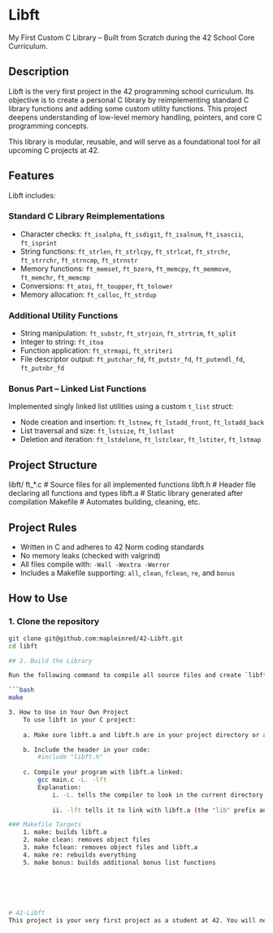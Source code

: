 # Libft

My First Custom C Library – Built from Scratch during the 42 School Core Curriculum.

## Description

Libft is the very first project in the 42 programming school curriculum. Its objective is to create a personal C library by reimplementing standard C library functions and adding some custom utility functions. This project deepens understanding of low-level memory handling, pointers, and core C programming concepts.

This library is modular, reusable, and will serve as a foundational tool for all upcoming C projects at 42.

## Features

Libft includes:

### Standard C Library Reimplementations

- Character checks: `ft_isalpha`, `ft_isdigit`, `ft_isalnum`, `ft_isascii`, `ft_isprint`
- String functions: `ft_strlen`, `ft_strlcpy`, `ft_strlcat`, `ft_strchr`, `ft_strrchr`, `ft_strncmp`, `ft_strnstr`
- Memory functions: `ft_memset`, `ft_bzero`, `ft_memcpy`, `ft_memmove`, `ft_memchr`, `ft_memcmp`
- Conversions: `ft_atoi`, `ft_toupper`, `ft_tolower`
- Memory allocation: `ft_calloc`, `ft_strdup`

### Additional Utility Functions

- String manipulation: `ft_substr`, `ft_strjoin`, `ft_strtrim`, `ft_split`
- Integer to string: `ft_itoa`
- Function application: `ft_strmapi`, `ft_striteri`
- File descriptor output: `ft_putchar_fd`, `ft_putstr_fd`, `ft_putendl_fd`, `ft_putnbr_fd`

###  Bonus Part – Linked List Functions

Implemented singly linked list utilities using a custom `t_list` struct:

- Node creation and insertion: `ft_lstnew`, `ft_lstadd_front`, `ft_lstadd_back`
- List traversal and size: `ft_lstsize`, `ft_lstlast`
- Deletion and iteration: `ft_lstdelone`, `ft_lstclear`, `ft_lstiter`, `ft_lstmap`

## Project Structure

libft/
    ft_*.c # Source files for all implemented functions
    libft.h # Header file declaring all functions and types
    libft.a # Static library generated after compilation
    Makefile # Automates building, cleaning, etc.

## Project Rules

- Written in C and adheres to 42 Norm coding standards
- No memory leaks (checked with valgrind)
- All files compile with: `-Wall -Wextra -Werror`
- Includes a Makefile supporting: `all`, `clean`, `fclean`, `re`, and `bonus`

## How to Use

### 1. Clone the repository

```bash
git clone git@github.com:mapleinred/42-Libft.git
cd libft

## 2. Build the Library

Run the following command to compile all source files and create `libft.a`:

```bash
make

3. How to Use in Your Own Project
    To use libft in your C project:
    
    a. Make sure libft.a and libft.h are in your project directory or adjust include/library paths accordingly.

    b. Include the header in your code:
        #include "libft.h"
    
    c. Compile your program with libft.a linked:
        gcc main.c -L. -lft
        Explanation:
            i. -L. tells the compiler to look in the current directory for libraries
            
            ii. -lft tells it to link with libft.a (the "lib" prefix and ".a" extension are implied)

### Makefile Targets
    1. make: builds libft.a
    2. make clean: removes object files
    3. make fclean: removes object files and libft.a
    4. make re: rebuilds everything
    5. make bonus: builds additional bonus list functions






# 42-Libft
This project is your very first project as a student at 42. You will need to recode a few functions of the C standard library as well as some other utility functions that you will use during your whole cursus.
